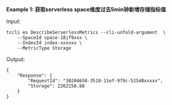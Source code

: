 **Example 1: 获取serverless space维度过去5min钟新增存储指标值**



Input: 

```
tccli es DescribeServerlessMetrics --cli-unfold-argument  \
    --SpaceId space-18jf9xxx \
    --IndexId index-xxxxxx \
    --MetricType Storage
```

Output: 
```
{
    "Response": {
        "RequestId": "30204658-3518-11ef-979c-52540xxxxx",
        "Storage": 2262158.88
    }
}
```

